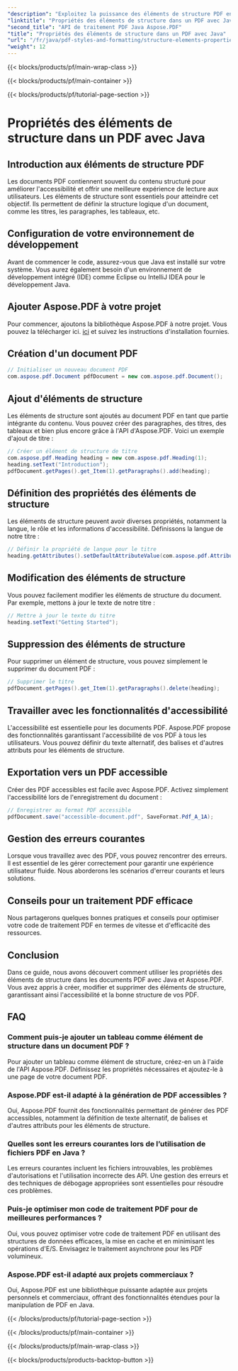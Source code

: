 ```yaml
---
"description": "Exploitez la puissance des éléments de structure PDF en Java avec Aspose.PDF. Apprenez à créer, modifier et optimiser des PDF pour l'accessibilité."
"linktitle": "Propriétés des éléments de structure dans un PDF avec Java"
"second_title": "API de traitement PDF Java Aspose.PDF"
"title": "Propriétés des éléments de structure dans un PDF avec Java"
"url": "/fr/java/pdf-styles-and-formatting/structure-elements-properties-in-pdf-using-java/"
"weight": 12
---
```


{{< blocks/products/pf/main-wrap-class >}}

{{< blocks/products/pf/main-container >}}

{{< blocks/products/pf/tutorial-page-section >}}

# Propriétés des éléments de structure dans un PDF avec Java


## Introduction aux éléments de structure PDF

Les documents PDF contiennent souvent du contenu structuré pour améliorer l'accessibilité et offrir une meilleure expérience de lecture aux utilisateurs. Les éléments de structure sont essentiels pour atteindre cet objectif. Ils permettent de définir la structure logique d'un document, comme les titres, les paragraphes, les tableaux, etc.

## Configuration de votre environnement de développement

Avant de commencer le code, assurez-vous que Java est installé sur votre système. Vous aurez également besoin d'un environnement de développement intégré (IDE) comme Eclipse ou IntelliJ IDEA pour le développement Java.

## Ajouter Aspose.PDF à votre projet

Pour commencer, ajoutons la bibliothèque Aspose.PDF à notre projet. Vous pouvez la télécharger ici. [ici](https://releases.aspose.com/pdf/java/) et suivez les instructions d'installation fournies.

## Création d'un document PDF

```java
// Initialiser un nouveau document PDF
com.aspose.pdf.Document pdfDocument = new com.aspose.pdf.Document();
```

## Ajout d'éléments de structure

Les éléments de structure sont ajoutés au document PDF en tant que partie intégrante du contenu. Vous pouvez créer des paragraphes, des titres, des tableaux et bien plus encore grâce à l'API d'Aspose.PDF. Voici un exemple d'ajout de titre :

```java
// Créer un élément de structure de titre
com.aspose.pdf.Heading heading = new com.aspose.pdf.Heading(1);
heading.setText("Introduction");
pdfDocument.getPages().get_Item(1).getParagraphs().add(heading);
```

## Définition des propriétés des éléments de structure

Les éléments de structure peuvent avoir diverses propriétés, notamment la langue, le rôle et les informations d'accessibilité. Définissons la langue de notre titre :

```java
// Définir la propriété de langue pour le titre
heading.getAttributes().setDefaultAttributeValue(com.aspose.pdf.AttributeKeys.Lang, "en-US");
```

## Modification des éléments de structure

Vous pouvez facilement modifier les éléments de structure du document. Par exemple, mettons à jour le texte de notre titre :

```java
// Mettre à jour le texte du titre
heading.setText("Getting Started");
```

## Suppression des éléments de structure

Pour supprimer un élément de structure, vous pouvez simplement le supprimer du document PDF :

```java
// Supprimer le titre
pdfDocument.getPages().get_Item(1).getParagraphs().delete(heading);
```

## Travailler avec les fonctionnalités d'accessibilité

L'accessibilité est essentielle pour les documents PDF. Aspose.PDF propose des fonctionnalités garantissant l'accessibilité de vos PDF à tous les utilisateurs. Vous pouvez définir du texte alternatif, des balises et d'autres attributs pour les éléments de structure.

## Exportation vers un PDF accessible

Créer des PDF accessibles est facile avec Aspose.PDF. Activez simplement l'accessibilité lors de l'enregistrement du document :

```java
// Enregistrer au format PDF accessible
pdfDocument.save("accessible-document.pdf", SaveFormat.Pdf_A_1A);
```

## Gestion des erreurs courantes

Lorsque vous travaillez avec des PDF, vous pouvez rencontrer des erreurs. Il est essentiel de les gérer correctement pour garantir une expérience utilisateur fluide. Nous aborderons les scénarios d'erreur courants et leurs solutions.

## Conseils pour un traitement PDF efficace

Nous partagerons quelques bonnes pratiques et conseils pour optimiser votre code de traitement PDF en termes de vitesse et d'efficacité des ressources.

## Conclusion

Dans ce guide, nous avons découvert comment utiliser les propriétés des éléments de structure dans les documents PDF avec Java et Aspose.PDF. Vous avez appris à créer, modifier et supprimer des éléments de structure, garantissant ainsi l'accessibilité et la bonne structure de vos PDF.

## FAQ

### Comment puis-je ajouter un tableau comme élément de structure dans un document PDF ?

Pour ajouter un tableau comme élément de structure, créez-en un à l'aide de l'API Aspose.PDF. Définissez les propriétés nécessaires et ajoutez-le à une page de votre document PDF.

### Aspose.PDF est-il adapté à la génération de PDF accessibles ?

Oui, Aspose.PDF fournit des fonctionnalités permettant de générer des PDF accessibles, notamment la définition de texte alternatif, de balises et d'autres attributs pour les éléments de structure.

### Quelles sont les erreurs courantes lors de l’utilisation de fichiers PDF en Java ?

Les erreurs courantes incluent les fichiers introuvables, les problèmes d'autorisations et l'utilisation incorrecte des API. Une gestion des erreurs et des techniques de débogage appropriées sont essentielles pour résoudre ces problèmes.

### Puis-je optimiser mon code de traitement PDF pour de meilleures performances ?

Oui, vous pouvez optimiser votre code de traitement PDF en utilisant des structures de données efficaces, la mise en cache et en minimisant les opérations d'E/S. Envisagez le traitement asynchrone pour les PDF volumineux.

### Aspose.PDF est-il adapté aux projets commerciaux ?

Oui, Aspose.PDF est une bibliothèque puissante adaptée aux projets personnels et commerciaux, offrant des fonctionnalités étendues pour la manipulation de PDF en Java.

{{< /blocks/products/pf/tutorial-page-section >}}

{{< /blocks/products/pf/main-container >}}

{{< /blocks/products/pf/main-wrap-class >}}

{{< blocks/products/products-backtop-button >}}